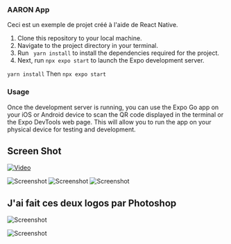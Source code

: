 ### AARON App

Ceci est un exemple de projet créé à l'aide de React Native.

1. Clone this repository to your local machine.
2. Navigate to the project directory in your terminal.
3. Run  ` yarn install` to install the dependencies required for the project.
4. Next, run `npx expo start` to launch the Expo development server.

``
yarn install
``
Then
``
npx expo start
``

### Usage

Once the development server is running, you can use the Expo Go app on your
iOS or Android device to scan the QR code displayed in the
terminal or the Expo DevTools web page.
This will allow you to run the app on your physical device for testing and development.

## Screen Shot

[![Video](./assets/screen1-iphone.jpg)](./assets/video.mp4)

![Screenshot](./assets/screen1-iphone.jpg)
![Screenshot](./assets/screen1-iphone.jpg)
![Screenshot](./assets/screen1-iphone.jpg)

## J'ai fait ces deux logos par Photoshop 
![Screenshot](./assets/logo.png)

![Screenshot](./assets/cup-logo.png)